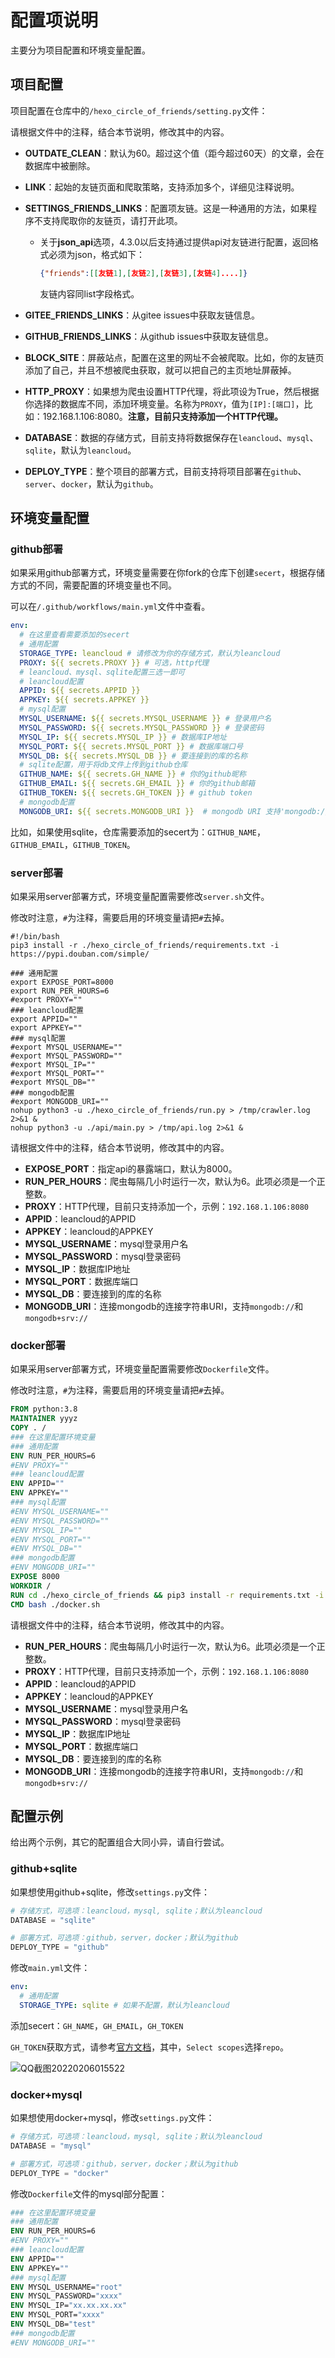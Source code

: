 # 配置项说明

主要分为项目配置和环境变量配置。

## 项目配置

项目配置在仓库中的`/hexo_circle_of_friends/setting.py`文件：

请根据文件中的注释，结合本节说明，修改其中的内容。

- **OUTDATE_CLEAN**：默认为60。超过这个值（距今超过60天）的文章，会在数据库中被删除。

- **LINK**：起始的友链页面和爬取策略，支持添加多个，详细见注释说明。

- **SETTINGS_FRIENDS_LINKS**：配置项友链。这是一种通用的方法，如果程序不支持爬取你的友链页，请打开此项。

  - 关于**json_api**选项，4.3.0以后支持通过提供api对友链进行配置，返回格式必须为json，格式如下：

    ```json
    {"friends":[[友链1],[友链2],[友链3],[友链4]....]}
    ```

    友链内容同list字段格式。

- **GITEE_FRIENDS_LINKS**：从gitee issues中获取友链信息。

- **GITHUB_FRIENDS_LINKS**：从github issues中获取友链信息。

- **BLOCK_SITE**：屏蔽站点，配置在这里的网址不会被爬取。比如，你的友链页添加了自己，并且不想被爬虫获取，就可以把自己的主页地址屏蔽掉。

- **HTTP_PROXY**：如果想为爬虫设置HTTP代理，将此项设为True，然后根据你选择的数据库不同，添加环境变量。名称为`PROXY`，值为`[IP]:[端口]`，比如：192.168.1.106:8080。**注意，目前只支持添加一个HTTP代理。**

- **DATABASE**：数据的存储方式，目前支持将数据保存在`leancloud`、`mysql`、`sqlite`，默认为`leancloud`。

- **DEPLOY_TYPE**：整个项目的部署方式，目前支持将项目部署在`github`、`server`、`docker`，默认为`github`。

## 环境变量配置

### github部署

如果采用github部署方式，环境变量需要在你fork的仓库下创建`secert`，根据存储方式的不同，需要配置的环境变量也不同。

可以在`/.github/workflows/main.yml`文件中查看。

```yaml
env:
  # 在这里查看需要添加的secert
  # 通用配置
  STORAGE_TYPE: leancloud # 请修改为你的存储方式，默认为leancloud
  PROXY: ${{ secrets.PROXY }} # 可选，http代理
  # leancloud、mysql、sqlite配置三选一即可
  # leancloud配置
  APPID: ${{ secrets.APPID }}
  APPKEY: ${{ secrets.APPKEY }}
  # mysql配置
  MYSQL_USERNAME: ${{ secrets.MYSQL_USERNAME }} # 登录用户名
  MYSQL_PASSWORD: ${{ secrets.MYSQL_PASSWORD }} # 登录密码
  MYSQL_IP: ${{ secrets.MYSQL_IP }} # 数据库IP地址
  MYSQL_PORT: ${{ secrets.MYSQL_PORT }} # 数据库端口号
  MYSQL_DB: ${{ secrets.MYSQL_DB }} # 要连接到的库的名称
  # sqlite配置，用于将db文件上传到github仓库
  GITHUB_NAME: ${{ secrets.GH_NAME }} # 你的github昵称
  GITHUB_EMAIL: ${{ secrets.GH_EMAIL }} # 你的github邮箱
  GITHUB_TOKEN: ${{ secrets.GH_TOKEN }} # github token
  # mongodb配置
  MONGODB_URI: ${{ secrets.MONGODB_URI }}  # mongodb URI 支持'mongodb://'和'mongodb+srv://'
```

比如，如果使用sqlite，仓库需要添加的secert为：`GITHUB_NAME`，`GITHUB_EMAIL`，`GITHUB_TOKEN`。

### server部署

如果采用server部署方式，环境变量配置需要修改`server.sh`文件。

修改时注意，`#`为注释，需要启用的环境变量请把`#`去掉。

```shell
#!/bin/bash
pip3 install -r ./hexo_circle_of_friends/requirements.txt -i https://pypi.douban.com/simple/

### 通用配置
export EXPOSE_PORT=8000
export RUN_PER_HOURS=6
#export PROXY=""
### leancloud配置
export APPID=""
export APPKEY=""
### mysql配置
#export MYSQL_USERNAME=""
#export MYSQL_PASSWORD=""
#export MYSQL_IP=""
#export MYSQL_PORT=""
#export MYSQL_DB=""
### mongodb配置
#export MONGODB_URI=""
nohup python3 -u ./hexo_circle_of_friends/run.py > /tmp/crawler.log 2>&1 &
nohup python3 -u ./api/main.py > /tmp/api.log 2>&1 &
```

请根据文件中的注释，结合本节说明，修改其中的内容。

- **EXPOSE_PORT**：指定api的暴露端口，默认为8000。
- **RUN_PER_HOURS**：爬虫每隔几小时运行一次，默认为6。此项必须是一个正整数。
- **PROXY**：HTTP代理，目前只支持添加一个，示例：`192.168.1.106:8080`
- **APPID**：leancloud的APPID
- **APPKEY**：leancloud的APPKEY
- **MYSQL_USERNAME**：mysql登录用户名
- **MYSQL_PASSWORD**：mysql登录密码
- **MYSQL_IP**：数据库IP地址
- **MYSQL_PORT**：数据库端口
- **MYSQL_DB**：要连接到的库的名称
- **MONGODB_URI**：连接mongodb的连接字符串URI，支持`mongodb://`和`mongodb+srv://`

### docker部署

如果采用server部署方式，环境变量配置需要修改`Dockerfile`文件。

修改时注意，`#`为注释，需要启用的环境变量请把`#`去掉。

```dockerfile
FROM python:3.8
MAINTAINER yyyz
COPY . /
### 在这里配置环境变量
### 通用配置
ENV RUN_PER_HOURS=6
#ENV PROXY=""
### leancloud配置
ENV APPID=""
ENV APPKEY=""
### mysql配置
#ENV MYSQL_USERNAME=""
#ENV MYSQL_PASSWORD=""
#ENV MYSQL_IP=""
#ENV MYSQL_PORT=""
#ENV MYSQL_DB=""
### mongodb配置
#ENV MONGODB_URI=""
EXPOSE 8000
WORKDIR /
RUN cd ./hexo_circle_of_friends && pip3 install -r requirements.txt -i https://pypi.douban.com/simple/
CMD bash ./docker.sh
```

请根据文件中的注释，结合本节说明，修改其中的内容。

- **RUN_PER_HOURS**：爬虫每隔几小时运行一次，默认为6。此项必须是一个正整数。
- **PROXY**：HTTP代理，目前只支持添加一个，示例：`192.168.1.106:8080`
- **APPID**：leancloud的APPID
- **APPKEY**：leancloud的APPKEY
- **MYSQL_USERNAME**：mysql登录用户名
- **MYSQL_PASSWORD**：mysql登录密码
- **MYSQL_IP**：数据库IP地址
- **MYSQL_PORT**：数据库端口
- **MYSQL_DB**：要连接到的库的名称
- **MONGODB_URI**：连接mongodb的连接字符串URI，支持`mongodb://`和`mongodb+srv://`

## 配置示例

给出两个示例，其它的配置组合大同小异，请自行尝试。

### github+sqlite

如果想使用github+sqlite，修改`settings.py`文件：

```python
# 存储方式，可选项：leancloud，mysql, sqlite；默认为leancloud
DATABASE = "sqlite"

# 部署方式，可选项：github，server，docker；默认为github
DEPLOY_TYPE = "github"
```

修改`main.yml`文件：

```yaml
env:
  # 通用配置
  STORAGE_TYPE: sqlite # 如果不配置，默认为leancloud
```

添加secert：`GH_NAME`，`GH_EMAIL`，`GH_TOKEN`

`GH_TOKEN`获取方式，请参考[官方文档](https://docs.github.com/cn/authentication/keeping-your-account-and-data-secure/creating-a-personal-access-token)，其中，`Select scopes`选择`repo`。

![QQ截图20220206015522](QQ截图20220206015522.png)

### docker+mysql

如果想使用docker+mysql，修改`settings.py`文件：

```python
# 存储方式，可选项：leancloud，mysql, sqlite；默认为leancloud
DATABASE = "mysql"

# 部署方式，可选项：github，server，docker；默认为github
DEPLOY_TYPE = "docker"
```

修改`Dockerfile`文件的mysql部分配置：

```dockerfile
### 在这里配置环境变量
### 通用配置
ENV RUN_PER_HOURS=6
#ENV PROXY=""
### leancloud配置
ENV APPID=""
ENV APPKEY=""
### mysql配置
ENV MYSQL_USERNAME="root"
ENV MYSQL_PASSWORD="xxxx"
ENV MYSQL_IP="xx.xx.xx.xx"
ENV MYSQL_PORT="xxxx"
ENV MYSQL_DB="test"
### mongodb配置
#ENV MONGODB_URI=""
```

